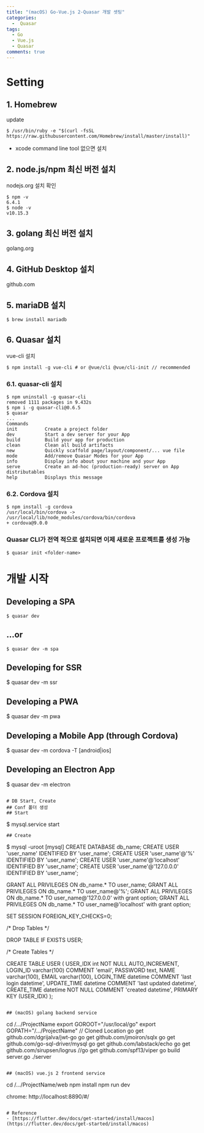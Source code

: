 ```yaml
---
title: "(macOS) Go-Vue.js 2-Quasar 개발 셋팅"
categories:
  -  Quasar
tags:
  - Go
  - Vue.js
  - Quasar
comments: true
---
```


# Setting
## 1. Homebrew 
update
```
$ /usr/bin/ruby -e "$(curl -fsSL https://raw.githubusercontent.com/Homebrew/install/master/install)"
```
- xcode command line tool 없으면 설치

## 2. node.js/npm 최신 버전 설치 
nodejs.org
설치 확인
```
$ npm -v
6.4.1
$ node -v
v10.15.3
```

## 3. golang 최신 버전 설치 
golang.org


## 4. GitHub Desktop 설치 
github.com

## 5. mariaDB 설치 
```
$ brew install mariadb 
```

## 6. Quasar 설치
vue-cli 설치
```
$ npm install -g vue-cli # or @vue/cli @vue/cli-init // recommended
```

### 6.1. quasar-cli 설치
```
$ npm uninstall -g quasar-cli
removed 1111 packages in 9.432s
$ npm i -g quasar-cli@0.6.5
$ quasar
...
Commands
init          Create a project folder
dev           Start a dev server for your App
build         Build your app for production
clean         Clean all build artifacts
new           Quickly scaffold page/layout/component/... vue file
mode          Add/remove Quasar Modes for your App
info          Display info about your machine and your App
serve         Create an ad-hoc (production-ready) server on App distributables
help          Displays this message
```

### 6.2. Cordova 설치
```
$ npm install -g cordova
/usr/local/bin/cordova -> /usr/local/lib/node_modules/cordova/bin/cordova
+ cordova@9.0.0
```

### Quasar CLI가 전역 적으로 설치되면 이제 새로운 프로젝트를 생성 가능
```
$ quasar init <folder-name>
```

# 개발 시작

## Developing a SPA
```
$ quasar dev
```

## ...or
```
$ quasar dev -m spa
```

## Developing for SSR
$ quasar dev -m ssr

## Developing a PWA
$ quasar dev -m pwa

## Developing a Mobile App (through Cordova)
$ quasar dev -m cordova -T [android|ios]

## Developing an Electron App
$ quasar dev -m electron
```

# DB Start, Create
## Conf 폴더 생성
## Start 
```
$ mysql.service start
```
## Create
```
$ mysql -uroot
[mysql]
CREATE DATABASE db_name;
CREATE USER 'user_name' IDENTIFIED BY 'user_name';
CREATE USER 'user_name'@'%' IDENTIFIED BY 'user_name';
CREATE USER 'user_name'@'localhost' IDENTIFIED BY 'user_name';
CREATE USER 'user_name'@'127.0.0.0' IDENTIFIED BY 'user_name';

GRANT ALL PRIVILEGES ON db_name.* TO user_name;
GRANT ALL PRIVILEGES ON db_name.* TO user_name@'%';
GRANT ALL PRIVILEGES ON db_name.* TO user_name@'127.0.0.0' with grant option;
GRANT ALL PRIVILEGES ON db_name.* TO user_name@'localhost' with grant option;

SET SESSION FOREIGN_KEY_CHECKS=0;

/* Drop Tables */

DROP TABLE IF EXISTS USER;

/* Create Tables */

CREATE TABLE USER
(
USER_IDX int NOT NULL AUTO_INCREMENT,
LOGIN_ID varchar(100) COMMENT 'email',
PASSWORD text,
NAME varchar(100),
EMAIL varchar(100),
LOGIN_TIME datetime COMMENT 'last login datetime',
UPDATE_TIME datetime COMMENT 'last updated datetime',
CREATE_TIME datetime NOT NULL COMMENT 'created datetime',
PRIMARY KEY (USER_IDX)
);
```

## (macOS) golang backend service
```
cd /.../ProjectName
export GOROOT="/usr/local/go"
export GOPATH="/.../ProjectName" // Cloned Location
go get github.com/dgrijalva/jwt-go
go get github.com/jmoiron/sqlx
go get github.com/go-sql-driver/mysql
go get github.com/labstack/echo
go get github.com/sirupsen/logrus
//go get github.com/spf13/viper
go build server.go
./server
```

## (macOS) vue.js 2 frontend service
```
cd /.../ProjectName/web
npm install
npm run dev

chrome: http://localhost:8890/#/
```

# Reference
- [https://flutter.dev/docs/get-started/install/macos](https://flutter.dev/docs/get-started/install/macos)
